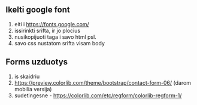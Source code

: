 ## Ikelti google font

1. eiti i https://fonts.google.com/
2. issirinkti srifta, ir jo plocius
3. nusikopijuoti <link> taga i savo html psl.
4. savo css nustatom srifta visam body

## Forms uzduotys

1. is skaidriu
2. https://preview.colorlib.com/theme/bootstrap/contact-form-06/ (darom mobilia versija)
3. sudetingesne - https://colorlib.com/etc/regform/colorlib-regform-1/
